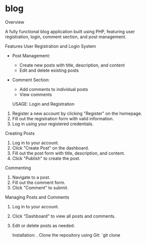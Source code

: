 # blog
Overview

A fully functional blog application built using PHP, featuring user registration, login, comment section, and post management.


Features
User Registration and Login System
- Post Management:
    - Create new posts with title, description, and content
    - Edit and delete existing posts
- Comment Section:
    - Add comments to individual posts
    - View comments
 
  USAGE:
Login and Registration

1. Register a new account by clicking "Register" on the homepage.
2. Fill out the registration form with valid information.
3. Log in using your registered credentials.

Creating Posts

1. Log in to your account.
2. Click "Create Post" on the dashboard.
3. Fill out the post form with title, description, and content.
4. Click "Publish" to create the post.

Commenting

1. Navigate to a post.
2. Fill out the comment form.
3. Click "Comment" to submit.

Managing Posts and Comments

1. Log in to your account.
2. Click "Dashboard" to view all posts and comments.
3. Edit or delete posts as needed.

     Installation:
. Clone the repository using Git: `git clone
